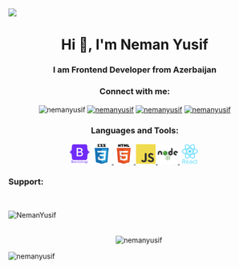 <img align="center" src="https://www.google.com/search?sca_esv=81eb3f1053a10409&sxsrf=ADLYWIKNDjIoUrGJAGx7yogGoaDz7ar0sg:1735197915349&q=gif+for+developers&udm=2&fbs=AEQNm0Aa4sjWe7Rqy32pFwRj0UkWd8nbOJfsBGGB5IQQO6L3JyJJclJuzBPl12qJyPx7ESJehObpS5jg6J88CCM-RK72sNV8xvbUxy-SoOtM-WmPLGSXTzpXWTRvvlz0IN5SnY6PVP9UB6o7ZGYGNyqup-JOWjo_UirWvWhdxt1ZJy-j67eSv2s&sa=X&sqi=2&ved=2ahUKEwjM1u_688SKAxXX_7sIHdcKKRoQtKgLegQIDhAB&biw=1280&bih=559&dpr=1.5#vhid=zhjSEq0Xd_DH7M&vssid=mosaic(https://www.behance.net/gallery/161921919/Portrait-animated-gif" >
<h1 align="center">Hi 👋, I'm Neman Yusif</h1>
<h3 align="center">I am Frontend Developer from Azerbaijan</h3>

<h3 align="center",color="aqua">Connect with me:</h3>
<p align="center" color="aqua" display="flex" justify-content="space-between"
<a href="https://twitter.com/nemanyusif" target="blank"><img align="center" src="https://raw.githubusercontent.com/rahuldkjain/github-profile-readme-generator/master/src/images/icons/Social/twitter.svg" alt="nemanyusif" height="30" width="40" /></a>
<a href="https://linkedin.com/in/nemanyusif" target="blank"><img align="center" src="https://raw.githubusercontent.com/rahuldkjain/github-profile-readme-generator/master/src/images/icons/Social/linked-in-alt.svg" alt="nemanyusif" height="30" width="40" /></a>
<a href="https://fb.com/nemanyusif" target="blank"><img align="center" src="https://raw.githubusercontent.com/rahuldkjain/github-profile-readme-generator/master/src/images/icons/Social/facebook.svg" alt="nemanyusif" height="30" width="40" /></a>
<a href="https://instagram.com/nemanyusif" target="blank"><img align="center" src="https://raw.githubusercontent.com/rahuldkjain/github-profile-readme-generator/master/src/images/icons/Social/instagram.svg" alt="nemanyusif" height="30" width="40" /></a>
</p>

<h3 align="center">Languages and Tools:</h3>
<p align="center" color="aqua" display="flex" justify-content="space-between <a href="https://getbootstrap.com" target="_blank" rel="noreferrer"> <img src="https://raw.githubusercontent.com/devicons/devicon/master/icons/bootstrap/bootstrap-plain-wordmark.svg" alt="bootstrap" width="40" height="40"/> </a> <a href="https://www.w3schools.com/css/" target="_blank" rel="noreferrer"> <img src="https://raw.githubusercontent.com/devicons/devicon/master/icons/css3/css3-original-wordmark.svg" alt="css3" width="40" height="40"/> </a> <a href="https://www.w3.org/html/" target="_blank" rel="noreferrer"> <img src="https://raw.githubusercontent.com/devicons/devicon/master/icons/html5/html5-original-wordmark.svg" alt="html5" width="40" height="40"/> </a> <a href="https://developer.mozilla.org/en-US/docs/Web/JavaScript" target="_blank" rel="noreferrer"> <img src="https://raw.githubusercontent.com/devicons/devicon/master/icons/javascript/javascript-original.svg" alt="javascript" width="40" height="40"/> </a> <a href="https://nodejs.org" target="_blank" rel="noreferrer"> <img src="https://raw.githubusercontent.com/devicons/devicon/master/icons/nodejs/nodejs-original-wordmark.svg" alt="nodejs" width="40" height="40"/> </a> <a href="https://reactjs.org/" target="_blank" rel="noreferrer"> <img src="https://raw.githubusercontent.com/devicons/devicon/master/icons/react/react-original-wordmark.svg" alt="react" width="40" height="40"/> </a> </p>

<h3 align="left">Support:</h3><br/>
<p><a href="https://www.buymeacoffee.com/NemanYusif"> <img align="left" src="https://cdn.buymeacoffee.com/buttons/v2/default-yellow.png" height="50" width="210" alt="NemanYusif" /></a></p><br><br>

<p>&nbsp;<img align="center" src="https://github-readme-stats.vercel.app/api?username=nemanyusif&show_icons=true&locale=en" alt="nemanyusif" /></p>

<p><img align="center" src="https://github-readme-streak-stats.herokuapp.com/?user=nemanyusif&" alt="nemanyusif" /></p>

